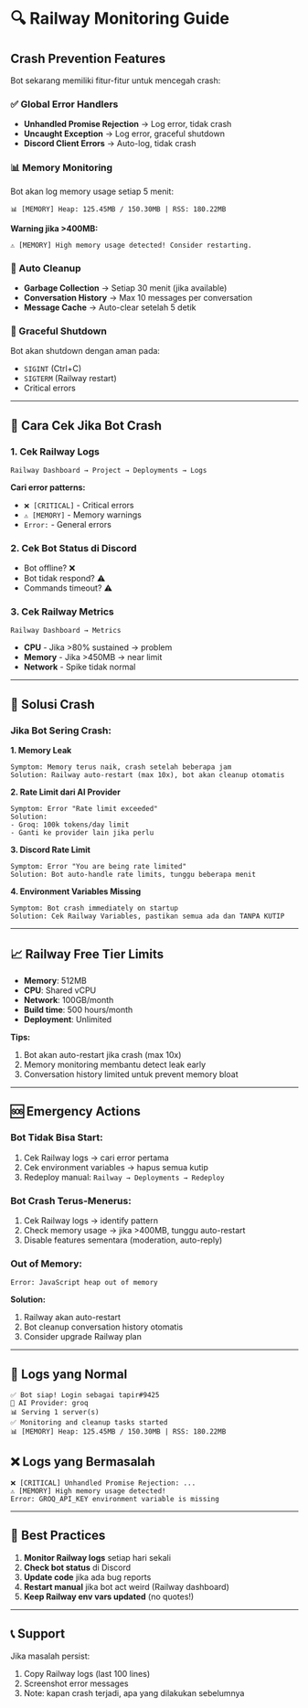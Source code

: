 # 🔍 Railway Monitoring Guide

## Crash Prevention Features

Bot sekarang memiliki fitur-fitur untuk mencegah crash:

### ✅ Global Error Handlers
- **Unhandled Promise Rejection** → Log error, tidak crash
- **Uncaught Exception** → Log error, graceful shutdown
- **Discord Client Errors** → Auto-log, tidak crash

### 📊 Memory Monitoring
Bot akan log memory usage setiap 5 menit:
```
📊 [MEMORY] Heap: 125.45MB / 150.30MB | RSS: 180.22MB
```

**Warning jika >400MB:**
```
⚠️ [MEMORY] High memory usage detected! Consider restarting.
```

### 🧹 Auto Cleanup
- **Garbage Collection** → Setiap 30 menit (jika available)
- **Conversation History** → Max 10 messages per conversation
- **Message Cache** → Auto-clear setelah 5 detik

### 🔄 Graceful Shutdown
Bot akan shutdown dengan aman pada:
- `SIGINT` (Ctrl+C)
- `SIGTERM` (Railway restart)
- Critical errors

---

## 🚨 Cara Cek Jika Bot Crash

### 1. Cek Railway Logs
```
Railway Dashboard → Project → Deployments → Logs
```

**Cari error patterns:**
- `❌ [CRITICAL]` - Critical errors
- `⚠️ [MEMORY]` - Memory warnings
- `Error:` - General errors

### 2. Cek Bot Status di Discord
- Bot offline? ❌
- Bot tidak respond? ⚠️
- Commands timeout? ⚠️

### 3. Cek Railway Metrics
```
Railway Dashboard → Metrics
```
- **CPU** - Jika >80% sustained → problem
- **Memory** - Jika >450MB → near limit
- **Network** - Spike tidak normal

---

## 🔧 Solusi Crash

### Jika Bot Sering Crash:

**1. Memory Leak**
```
Symptom: Memory terus naik, crash setelah beberapa jam
Solution: Railway auto-restart (max 10x), bot akan cleanup otomatis
```

**2. Rate Limit dari AI Provider**
```
Symptom: Error "Rate limit exceeded"
Solution: 
- Groq: 100k tokens/day limit
- Ganti ke provider lain jika perlu
```

**3. Discord Rate Limit**
```
Symptom: Error "You are being rate limited"
Solution: Bot auto-handle rate limits, tunggu beberapa menit
```

**4. Environment Variables Missing**
```
Symptom: Bot crash immediately on startup
Solution: Cek Railway Variables, pastikan semua ada dan TANPA KUTIP
```

---

## 📈 Railway Free Tier Limits

- **Memory**: 512MB
- **CPU**: Shared vCPU
- **Network**: 100GB/month
- **Build time**: 500 hours/month
- **Deployment**: Unlimited

**Tips:**
1. Bot akan auto-restart jika crash (max 10x)
2. Memory monitoring membantu detect leak early
3. Conversation history limited untuk prevent memory bloat

---

## 🆘 Emergency Actions

### Bot Tidak Bisa Start:
1. Cek Railway logs → cari error pertama
2. Cek environment variables → hapus semua kutip
3. Redeploy manual: `Railway → Deployments → Redeploy`

### Bot Crash Terus-Menerus:
1. Cek Railway logs → identify pattern
2. Check memory usage → jika >400MB, tunggu auto-restart
3. Disable features sementara (moderation, auto-reply)

### Out of Memory:
```
Error: JavaScript heap out of memory
```
**Solution:**
1. Railway akan auto-restart
2. Bot cleanup conversation history otomatis
3. Consider upgrade Railway plan

---

## 📝 Logs yang Normal

```
✅ Bot siap! Login sebagai tapir#9425
🤖 AI Provider: groq
📊 Serving 1 server(s)
✅ Monitoring and cleanup tasks started
📊 [MEMORY] Heap: 125.45MB / 150.30MB | RSS: 180.22MB
```

## ❌ Logs yang Bermasalah

```
❌ [CRITICAL] Unhandled Promise Rejection: ...
⚠️ [MEMORY] High memory usage detected!
Error: GROQ_API_KEY environment variable is missing
```

---

## 🎯 Best Practices

1. **Monitor Railway logs** setiap hari sekali
2. **Check bot status** di Discord
3. **Update code** jika ada bug reports
4. **Restart manual** jika bot act weird (Railway dashboard)
5. **Keep Railway env vars updated** (no quotes!)

---

## 📞 Support

Jika masalah persist:
1. Copy Railway logs (last 100 lines)
2. Screenshot error messages
3. Note: kapan crash terjadi, apa yang dilakukan sebelumnya
